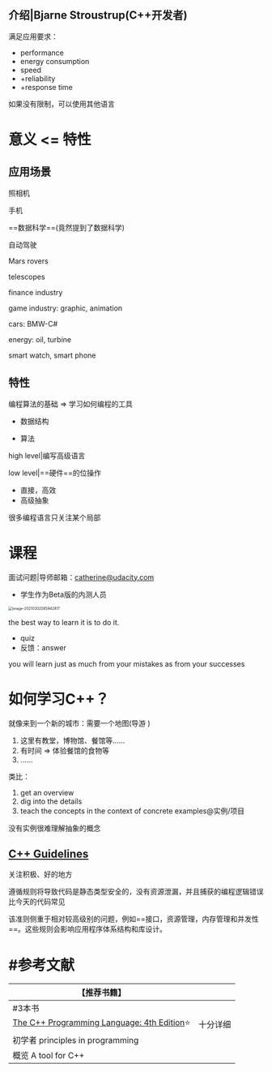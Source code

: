 ## 介绍|Bjarne Stroustrup(C++开发者)

满足应用要求：

- performance
- energy consumption
- speed
- +reliability
- +response time

如果没有限制，可以使用其他语言



# 意义 <= 特性

## 应用场景

照相机

手机

==数据科学==(竟然提到了数据科学)

自动驾驶



Mars rovers

telescopes

finance industry

game industry: graphic, animation

cars: BMW-C#

energy: oil, turbine

smart watch, smart phone





## 特性

编程算法的基础 => 学习如何编程的工具

- 数据结构

- 算法

high level|编写高级语言

low level|==硬件==的位操作

- 直接，高效
- 高级抽象



很多编程语言只关注某个局部



# 课程

面试问题|导师邮箱：[catherine@udacity.com](mailto:catherine@udacity.com)

- 学生作为Beta版的内测人员

<img src="https://cdn.jsdelivr.net/gh/DaiDuncan/PicUploader/img/20210302085943.png" alt="image-20210302085942817" style="zoom:50%;" />

the best way to learn it is to do it.

- quiz
- 反馈：answer

you will learn just as much from your mistakes as from your successes







# 如何学习C++？

就像来到一个新的城市：需要一个地图(导游 )

1. 这里有教堂，博物馆、餐馆等……
2. 有时间 => 体验餐馆的食物等
3. ……



类比：

1. get an overview
2. dig into the details
3. teach the concepts in the context of concrete examples@实例/项目

没有实例很难理解抽象的概念





## [C++ Guidelines](https://github.com/isocpp/CppCoreGuidelines)

关注积极、好的地方

遵循规则将导致代码是静态类型安全的，没有资源泄漏，并且捕获的编程逻辑错误比今天的代码常见

该准则侧重于相对较高级别的问题，例如==接口，资源管理，内存管理和并发性==。这些规则会影响应用程序体系结构和库设计。







# #参考文献

| 【推荐书籍】                                                 |          |
| ------------------------------------------------------------ | -------- |
| #3本书                                                       |          |
| [The C++ Programming Language: 4th Edition](https://play.google.com/store/books/details?id=PSUNAAAAQBAJ&source=productsearch&utm_source=HA_Desktop_US&utm_medium=SEM&utm_campaign=PLA&pcampaignid=MKTAD0930BO1&gclid=CIGLxeSM6NICFYbifgodpTwGVA&gclsrc=ds)⭐ | 十分详细 |
| 初学者 principles in programming                             |          |
| 概览 A tool for C++                                          |          |

